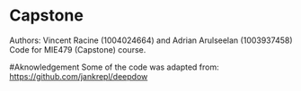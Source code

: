 # Capstone

Authors: Vincent Racine (1004024664) and Adrian Arulseelan (1003937458) <br /> 
Code for MIE479 (Capstone) course. 

#Aknowledgement
Some of the code was adapted from: https://github.com/jankrepl/deepdow
